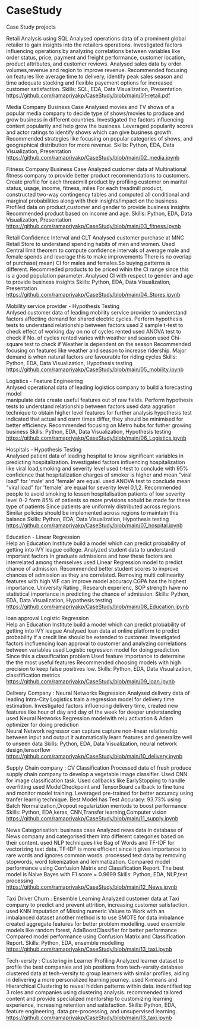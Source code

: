 # CaseStudy
Case Study  projects

Retail Analysis using SQL
Analysed operations data of a prominent global retailer  to gain  insights into the retailers  operations.
Investigated factors influencing  operations  by analyzing correlations between variables like order status, price, payment and freight performance, customer location, product attributes, and customer reviews.
Analysed sales data by order volumes,revenue and region to  improve revenue.
Recommended focusing on features like  average time to delivery, identify peak sales season and time adequate stocking and flexible payement options for increased customer satisfaction.
Skills: SQL, EDA, Data Visualization, Presentation
https://github.com/ramapriyakp/CaseStudy/blob/main/01-retail.pdf

Media Company Business Case
Analysed movies and TV shows of a popular media company to decide type of shows/movies to produce and  grow business in different countries. 
Investigated the factors influencing content popularity and help grow the business.
Leveraged popularity scores and actor ratings  to identify shows which can give business growth.
Recommended strategies  like focusing on popular categories of shows, and geographical distribution  for more revenue.
Skills: Python, EDA, Data Visualization, Presentation
https://github.com/ramapriyakp/CaseStudy/blob/main/02_media.ipynb




Fitness Company Business Case
Analyzed customer data af Multinational fitness company to provide better product recommendations to customers.
Create profile for each threadmill product  by profiling customer on marital status, usage, income, fitness, miles
For each treadmill product, constructed two-way contingency tables and computed all conditional and marginal probabilities along with their insights/impact on the business.
Profiled data on product,customer and gender to provide business insights
Recommended product based on income and age.
Skills: Python, EDA, Data Visualization, Presentation
https://github.com/ramapriyakp/CaseStudy/blob/main/03_fitness.ipynb

Retail Confidence Interval and CLT
Analysed customer purchase at MNC Retail Store to understand spending habits of men and women.
Used Central limit theorem to compute confidence intervals of average male and female spends and leverage this to make improvements
There is no overlap of purchase( mean) CI for males and females.So buying patterns is different.
Recommeded products to be priced wihin the CI range  since this is a good population parameter.
Analysed CI with respect to gender and age to provide business insights
Skills: Python, EDA, Data Visualization, Presentation
https://github.com/ramapriyakp/CaseStudy/blob/main/04_Stores.ipynb

Mobility service provider - Hypothesis Testing  
Anlysed customer data of leading  mobility service provider  to understand factors affecting  demand for shared electric cycles.
Perform hypothesis tests to understand relationship between factors
used 2 sample t-test to check effect of working day on no of cycles rented
used ANOVA test to check  if No. of cycles rented varies with weather and season
used Chi-square test to check if Weather is dependent on the season
Recommended focusing on features like weather and season to increase ridership.
Major demand is when natural factors are favourable for riding cycles
Skills: Python, EDA, Data Visualization, Hypothesis testing
https://github.com/ramapriyakp/CaseStudy/blob/main/05_mobility.ipynb


Logistics - Feature Engineering     
Anlysed operational data of leading logistics company to build a forecasting model  
manipulate data create useful features out of raw fields.
Perform hypothesis tests to understand relationship between factors
used data aggration technique to obtain higher level features for further analysis 
hypothesis test indicated that actual and osrm times differ, they should be minimised for better efficiency.
Recommended focusing on Metro hubs for futher growing business
Skills: Python, EDA, Data Visualization, Hypothesis testing
https://github.com/ramapriyakp/CaseStudy/blob/main/06_Logistics.ipynb





Hospitals - Hypothesis Testing      
Analysed patient data of leading hospital  to know significant variables in predicting  hospitalization.
Investigated factors influencing hospitalization like viral load,smoking and severity level
used  t-test to conclude with 95% confidence that hospitalization charges  of smoker is higher  and 
mean "viral load" for 'male' and 'female' are equal.
used ANOVA test to conclude mean "viral load" for 'female' are equal for severity level 0,1,2.
Recommended people to avoid smoking to lessen hospitalisation
patients of low severity level 0-2 form 85% of patients so more prvisions sohuld be made for these type of patients 
Since patients are uniformly distributed across regions. Similar policies should be implemented across regions to maintain this balance
 Skills: Python, EDA, Data Visualization, Hypothesis testing
https://github.com/ramapriyakp/CaseStudy/blob/main/07_hospital.ipynb


Education - Linear Regression      
Help an Education Institute  build a model which can predict probability of getting into IVY league college.
Analyzed student data to understand  important factors in graduate admissions and how these factors are interrelated among themselves
used Linear Regression model to predict chance of admission.
Recommended better student scores to improve chances of admission as they are correlated.
Removing multi collinearity  features with high VIF can improve model accuracy.CGPA has the highest importance. University Rating , Research experienc, SOP strength have no statistical importance in predicting the chance of admission.
Skills: Python, EDA, Data Visualization, Hypothesis testing
https://github.com/ramapriyakp/CaseStudy/blob/main/08_Education.ipynb


loan approval Logistic Regression     
Help an Education Institute  build a model which can predict probability of getting into IVY league Analysed loan data at online platform to predict probability if a credit line should be extended to customer. 
Investigated factors incfluencing loan approval to customer and analyzing correlations between variables 
used Logistic regression model for doing prediction Since this a classification problem 
Used feature importance to determine the the most useful features
Recommended choosing models with high precision to keep false positives low.
Skills: Python, EDA, Data Visualization, classfification metrics
https://github.com/ramapriyakp/CaseStudy/blob/main/09_loan.ipynb

Delivery Company : Neural Networks Regression
Analysed delivery data of leading  Intra-City Logistics  train a regression model for delivery time
estimation.
Investigated factors influencing delivery time, created  new features like hour of day and day of the week for deeper understanding
used Neural Networks Regression modelwith relu activation & Adam optimizer for doing prediction  
Neural Network regressor can capture capture non-linear relationship between input and output
it automatically learn features  and  generalize well to unseen data
Skills: Python, EDA, Data Visualization, neural network design,tensorflow 
https://github.com/ramapriyakp/CaseStudy/blob/main/10_delivery.ipynb

Supply Chain company : CV Classification
Processed data of fresh produce supply chain company to develop a vegetable image classifier.
Used CNN for image classification task.
Used callbacks like EarlyStopping to handle overfitting
used ModelCheckpoint and  TensorBoard callback to fine tune and monitor model training.
Leveraged pre-trained for better accuracy using tranfer learnig technique.
Best Model has Test Accuracy: 93.73%
using Batch Normalization,Dropout regulariztion mentods to boost performance
Skills: Python, EDA,keras, CNN,Transfer learning,Computer vision
https://github.com/ramapriyakp/CaseStudy/blob/main/11_supply.ipynb
 

News Categorisation: business case
Analyzed news data in database of News company and categorised them into different categories based on their content.
used NLP techniques like Bag of Words and TF-IDF for vectorizing text data.
TF-IDF is more efficient since it gives importance to rare words and ignores common words.
processed text data by removing stopwords, word tokenization and lemmatization.
Compared model performance using Confusion Matrix and Classification Report.
The best model is Naive Bayes with F1 score = 0.9699
Skills: Python, EDA, NLP,text processing
https://github.com/ramapriyakp/CaseStudy/blob/main/12_News.ipynb

Taxi Driver Churn : Ensemble Learning
Analyzed customer data at Taxi company to predict and prevent attrition, increasing customer satisfaction.
used KNN Imputation of Missing numeric Values to Work with an imbalanced dataset
another method is to use SMOTE for data imbalance
created aggregate features  for better problem modelling.
used ensemble models like random forest, AdaBoostClassifier for better performance
Compared model performance using Confusion Matrix and Classification Report.
 Skills: Python, EDA, ensemble modelling
https://github.com/ramapriyakp/CaseStudy/blob/main/13_taxi.ipynb

Tech-versity : Clustering in Learner Profiling
Analyzed learner dataset to profile the best companies and job positions from tech-versity database
clustered  data at tech-versity to group learners with similar profiles, aiding in delivering a
more personalized learning journey.
used K-means and Hierarchical Clustering to reveal hidden patterns within data.
indentified top 3 roles and companies using clustering analysis.
recommended  tailored content and provide specialized mentorship to customizing learning experience, increasing retention and satisfaction.
 Skills: Python, EDA, feature engineering, data pre-processing, and unsupervised learning.
https://github.com/ramapriyakp/CaseStudy/blob/main/13_taxi.ipynb
